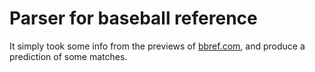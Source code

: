 # Parser for baseball reference

It simply took some info from the previews of [bbref.com](http://www.baseball-reference.com/), and produce a prediction of some matches. 
